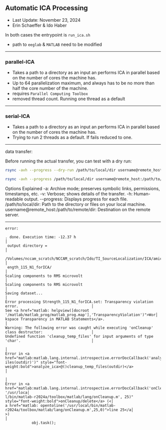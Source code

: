 
## Automatic ICA Processing 
- Last Update: November 23, 2024
- Erin Schaeffer & Ido Haber


In both cases the entrypoint is `run_ica.sh`
- path to `eeglab` & `MATLAB` need to be modified 

---

### parallel-ICA 

- Takes a path to a directory as an input an performs ICA in parallel based on the number of cores the machine has.
- Up to 64 parallelization maximum, and always has to be no more than half the core number of the machine.
- requires `Parallel Computing Toolbox`
- removed thread count. Running one thread as a default

---

### serial-ICA 

- Takes a path to a directory as an input an performs ICA in parallel based on the number of cores the machine has.
- Trying to run 2 threads as a default. If fails reduced to one. 

---

data transfer:

Before running the actual transfer, you can test with a dry run:

```bash
rsync -avh --progress --dry-run /path/to/local/dir username@remote_host:/path/to/remote/dir
```

```bash
rsync -avh --progress /path/to/local/dir username@remote_host:/path/to/remote/dir
```


Options Explained
-a: Archive mode; preserves symbolic links, permissions, timestamps, etc.
-v: Verbose; shows details of the transfer.
-h: Human-readable output.
--progress: Displays progress for each file.
/path/to/local/dir: Path to the directory or files on your local machine.
username@remote_host:/path/to/remote/dir: Destination on the remote server.



---


```
error:

. done. Execution time: -12.37 h                                                                         │
 output directory =                                                                                        │
 /Volumes/nccam_scratch/NCCAM_scratch/Ido/TI_SourceLocalization/ICA/amicaout/Str                           │
 ength_115_N1_forICA/                                                                                      │
Scaling components to RMS microvolt                                                                        │
Scaling components to RMS microvolt                                                                        │
Saving dataset...                                                                                          │
Error processing Strength_115_N1_forICA.set: Transparency violation error.                                 │
See <a href="matlab: helpview([docroot '/matlab/matlab_prog/matlab_prog.map'],'TransparencyViolation')">Wor│
kspace Transparency in MATLAB Statements</a>.                                                              │
Warning: The following error was caught while executing 'onCleanup' class destructor:                      │
Undefined function 'cleanup_temp_files' for input arguments of type 'char'.                                │
                                                                                                           │
Error in <a href="matlab:matlab.lang.internal.introspective.errorDocCallback('analyze_ica>@()cleanup_temp_f│
iles(outdir)')" style="font-weight:bold">analyze_ica>@()cleanup_temp_files(outdir)</a>                     │
                                                                                                           │
Error in <a href="matlab:matlab.lang.internal.introspective.errorDocCallback('onCleanup/delete', '/usr/loca│
l/bin/matlab-r2024a/toolbox/matlab/lang/onCleanup.m', 25)" style="font-weight:bold">onCleanup/delete</a> (<│
a href="matlab: opentoline('/usr/local/bin/matlab-r2024a/toolbox/matlab/lang/onCleanup.m',25,0)">line 25</a│
>)                                                                                                         │
            obj.task();            


```
